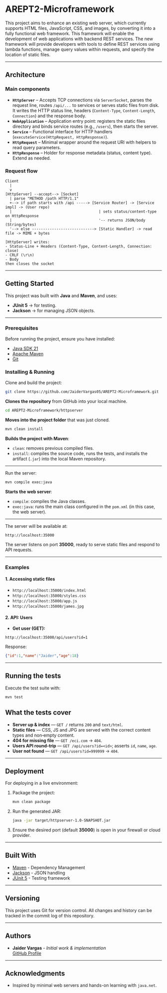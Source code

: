 # AREPT2-Microframework

This project aims to enhance an existing web server, which currently supports HTML files, JavaScript, CSS, and images, by converting it into a fully functional web framework. This framework will enable the development of web applications with backend REST services. The new framework will provide developers with tools to define REST services using lambda functions, manage query values within requests, and specify the location of static files.

---
## Architecture

### Main components

- **`HttpServer`** – Accepts TCP connections via `ServerSocket`, parses the request line, routes `/api/...` to services or serves static files from disk. It writes the HTTP status line, headers (`Content-Type`, `Content-Length`, `Connection`) and the response body.
- **`WebApplication`** – Application entry point: registers the static files directory and binds service routes (e.g., `/users`), then starts the server.
- **`Service`** – Functional interface for HTTP handlers (`executeService(HttpRequest, HttpResponse)`).
- **`HttpRequest`** – Minimal wrapper around the request URI with helpers to read query parameters.
- **`HttpResponse`** – Holder for response metadata (status, content type). Extend as needed.

### Request flow

```
Client
  |
  v
[HttpServer] --accept--> [Socket]
  | parse "METHOD /path HTTP/1.1"
  +--> if path starts with /api -----> [Service Router] -> [Service impl] -> (User repo)
  |                                       | sets status/content-type on HttpResponse
  |                                       '-- returns JSON/body (String/bytes)
  '--> else ----------------------------> [Static Handler] -> read file -> MIME + bytes

[HttpServer] writes:
- Status-Line + Headers (Content-Type, Content-Length, Connection: close)
- CRLF (\r\n)
- Body
then closes the socket
```
---

## Getting Started

This project was built with **Java** and **Maven**, and uses:

- **JUnit 5** → for testing.  
- **Jackson** → for managing JSON objects.

---

### Prerequisites

Before running the project, ensure you have installed:

- [Java SDK 21](https://jdk.java.net/21/)  
- [Apache Maven](https://maven.apache.org/)  
- [Git](https://git-scm.com/)


### Installing & Running
Clone and build the project:

```bash
git clone https://github.com/JaiderVargas05/AREPT2-Microframework.git
```
**Clones the repository** from GitHub into your local machine.

```bash
cd AREPT2-Microframework/httpserver
```
**Moves into the project folder** that was just cloned.

```bash
mvn clean install
```
**Builds the project with Maven**:  
- `clean`: removes previous compiled files.  
- `install`: compiles the source code, runs the tests, and installs the artifact (`.jar`) into the local Maven repository.  

---

Run the server:

```bash
mvn compile exec:java
```
**Starts the web server**:  
- `compile`: compiles the Java classes.  
- `exec:java`: runs the main class configured in the `pom.xml` (in this case, the web server).  

---

The server will be available at:

```
http://localhost:35000
```
The server listens on port **35000**, ready to serve static files and respond to API requests.  

---

### Examples

#### 1. Accessing static files

- `http://localhost:35000/index.html`
- `http://localhost:35000/styles.css`
- `http://localhost:35000/app.js`
- `http://localhost:35000/james.jpg`

#### 2. API: Users

- **Get user (GET):**

```
http://localhost:35000/api/users?id=1
```

Response:
```json
{"id":1,"name":"Jaider","age":18}
```
---

## Running the tests

Execute the test suite with:

```bash
mvn test
```

## What the tests cover

- **Server up & index** — `GET /` returns `200` and `text/html`.
- **Static files** — CSS, JS and JPG are served with the correct content types and non‑empty content.
- **404 for missing file** — `GET /eci.com` → `404`.
- **Users API round‑trip** — `GET /api/users?id=<id>`; asserts `id`, `name`, `age`.
- **User not found** — `GET /api/users?id=999999` → `404`.


---

## Deployment

For deploying in a live environment:

1. Package the project:
   ```bash
   mvn clean package
   ```
2. Run the generated JAR:
   ```bash
   java -jar target/httpserver-1.0-SNAPSHOT.jar
   ```
3. Ensure the desired port (default **35000**) is open in your firewall or cloud provider.

---

## Built With

* [Maven](https://maven.apache.org/) - Dependency Management  
* [Jackson](https://github.com/FasterXML/jackson) - JSON handling  
* [JUnit 5](https://junit.org/junit5/) - Testing framework  

---

## Versioning

This project uses Git for version control.
All changes and history can be tracked in the commit log of this repository.

---

## Authors

* **Jaider Vargas** - *Initial work & implementation*  
  [GitHub Profile](https://github.com/JaiderVargas05)

---

## Acknowledgments
* Inspired by minimal web servers and hands-on learning with `java.net`.  
